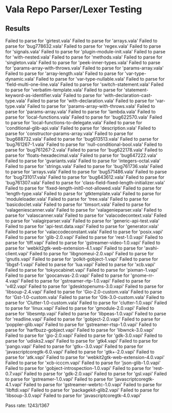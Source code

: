 # Vala Repo Parser/Lexer Testing

## Results

Failed to parse for 'girtest.vala'
Failed to parse for 'arrays.vala'
Failed to parse for 'bug778632.vala'
Failed to parse for 'regex.vala'
Failed to parse for 'signals.vala'
Failed to parse for 'plugin-module-init.vala'
Failed to parse for 'with-nested.vala'
Failed to parse for 'methods.vala'
Failed to parse for 'singleton.vala'
Failed to parse for 'peek-inner-types.vala'
Failed to parse for 'params-array-with-throws.vala'
Failed to parse for 'params-array.vala'
Failed to parse for 'array-length.vala'
Failed to parse for 'var-type-dynamic.vala'
Failed to parse for 'var-type-nullable.vala'
Failed to parse for 'field-multi-one-line.vala'
Failed to parse for 'switch-statement.vala'
Failed to parse for 'verbatim-template.vala'
Failed to parse for 'statement-keyword-as-identifier.vala'
Failed to parse for 'with-declaration-cast-type.vala'
Failed to parse for 'with-declaration.vala'
Failed to parse for 'var-type.vala'
Failed to parse for 'params-array-with-throws.vala'
Failed to parse for 'params-array.vala'
Failed to parse for 'lambda.vala'
Failed to parse for 'local-functions.vala'
Failed to parse for 'bug622570.vala'
Failed to parse for 'local-functions-to-delegate.vala'
Failed to parse for 'conditional-glib-api.vala'
Failed to parse for 'description.vala'
Failed to parse for 'constructor-params-array.vala'
Failed to parse for 'bug688732.vala'
Failed to parse for 'bug613513.vala'
Failed to parse for 'bug761267-1.vala'
Failed to parse for 'null-conditional-bool.vala'
Failed to parse for 'bug761267-2.vala'
Failed to parse for 'bug622178.vala'
Failed to parse for 'floats-hexadecimal.vala'
Failed to parse for 'bug647222.vala'
Failed to parse for 'gvariants.vala'
Failed to parse for 'integers-octal.vala'
Failed to parse for 'strings.vala'
Failed to parse for 'bug761736.vala'
Failed to parse for 'arrays.vala'
Failed to parse for 'bug571486.vala'
Failed to parse for 'bug731017.vala'
Failed to parse for 'bug643612.vala'
Failed to parse for 'bug761307.vala'
Failed to parse for 'class-field-fixed-length-initializer.vala'
Failed to parse for 'fixed-length-init0-not-allowed.vala'
Failed to parse for 'length-type.vala'
Failed to parse for 'gtktemplate.vala'
Failed to parse for 'moduleloader.vala'
Failed to parse for 'tree.vala'
Failed to parse for 'basicdoclet.vala'
Failed to parse for 'timsort.vala'
Failed to parse for 'valageniescanner.vala'
Failed to parse for 'valagenieparser.vala'
Failed to parse for 'valascanner.vala'
Failed to parse for 'valacodecontext.vala'
Failed to parse for 'valagirparser.vala'
Failed to parse for 'generic-api-test.vala'
Failed to parse for 'api-test.data.vapi'
Failed to parse for 'generator.vala'
Failed to parse for 'valaccodeconstant.vala'
Failed to parse for 'posix.vapi'
Failed to parse for 'glib-2.0.vapi'
Failed to parse for 'rest-1.0.vapi'
Failed to parse for 'tiff.vapi'
Failed to parse for 'gstreamer-video-1.0.vapi'
Failed to parse for 'webkit2gtk-web-extension-4.1.vapi'
Failed to parse for 'avahi-client.vapi'
Failed to parse for 'libgnomeui-2.0.vapi'
Failed to parse for 'gnutls.vapi'
Failed to parse for 'polkit-gobject-1.vapi'
Failed to parse for 'libgsf-1.vapi'
Failed to parse for 'lua.vapi'
Failed to parse for 'xcb.vapi'
Failed to parse for 'tokyocabinet.vapi'
Failed to parse for 'pixman-1.vapi'
Failed to parse for 'goocanvas-2.0.vapi'
Failed to parse for 'gnome-rr-4.vapi'
Failed to parse for 'gstreamer-rtp-1.0.vapi'
Failed to parse for 'v4l2.vapi'
Failed to parse for 'gdesktopenums-3.0.vapi'
Failed to parse for 'libsoup-2.4.vapi'
Failed to parse for 'Gio-2.0-custom.vala'
Failed to parse for 'Gst-1.0-custom.vala'
Failed to parse for 'Gtk-3.0-custom.vala'
Failed to parse for 'Clutter-1.0-custom.vala'
Failed to parse for 'clutter-1.0.vapi'
Failed to parse for 'linux.vapi'
Failed to parse for 'gmodule-2.0.vapi'
Failed to parse for 'libesmtp.vapi'
Failed to parse for 'libpeas-1.0.vapi'
Failed to parse for 'readline.vapi'
Failed to parse for 'gobject-2.0.vapi'
Failed to parse for 'poppler-glib.vapi'
Failed to parse for 'gstreamer-rtsp-1.0.vapi'
Failed to parse for 'harfbuzz-gobject.vapi'
Failed to parse for 'libwnck-3.0.vapi'
Failed to parse for 'gio-2.0.vapi'
Failed to parse for 'gdk-3.0.vapi'
Failed to parse for 'udisks2.vapi'
Failed to parse for 'gtk4.vapi'
Failed to parse for 'pango.vapi'
Failed to parse for 'gtk+-3.0.vapi'
Failed to parse for 'javascriptcoregtk-6.0.vapi'
Failed to parse for 'gtk+-2.0.vapi'
Failed to parse for 'atk.vapi'
Failed to parse for 'webkit2gtk-web-extension-4.0.vapi'
Failed to parse for 'xcb-icccm.vapi'
Failed to parse for 'json-glib-1.0.vapi'
Failed to parse for 'gobject-introspection-1.0.vapi'
Failed to parse for 'rest-0.7.vapi'
Failed to parse for 'gdk-2.0.vapi'
Failed to parse for 'gsl.vapi'
Failed to parse for 'gstreamer-1.0.vapi'
Failed to parse for 'javascriptcoregtk-4.1.vapi'
Failed to parse for 'gstreamer-webrtc-1.0.vapi'
Failed to parse for 'libftdi.vapi'
Failed to parse for 'packagekit-glib2.vapi'
Failed to parse for 'libsoup-3.0.vapi'
Failed to parse for 'javascriptcoregtk-4.0.vapi'

Pass rate: 1243/1367